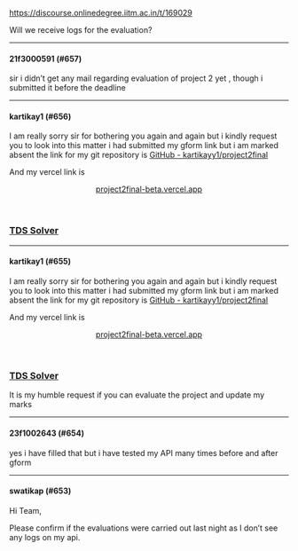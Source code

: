 https://discourse.onlinedegree.iitm.ac.in/t/169029

Will we receive logs for the evaluation?</p><hr>

<h4>21f3000591 (#657)</h4>
<p>sir i didn’t get any mail regarding evaluation of project 2 yet , though i submitted it before the deadline</p><hr>

<h4>kartikay1 (#656)</h4>
<p>I am really sorry sir for bothering you again and again but i kindly request you to look into this matter i had submitted my gform link but i am marked absent the link for my git repository is <a class="inline-onebox" href="https://github.com/kartikayy1/project2final" rel="noopener nofollow ugc">GitHub - kartikayy1/project2final</a></p>
<p>And my vercel link is</p><aside class="onebox allowlistedgeneric" data-onebox-src="https://project2final-beta.vercel.app/">
<header class="source">
<a href="https://project2final-beta.vercel.app/" rel="noopener nofollow ugc" target="_blank">project2final-beta.vercel.app</a>
</header>
<article class="onebox-body">
<h3><a href="https://project2final-beta.vercel.app/" rel="noopener nofollow ugc" target="_blank">TDS Solver</a></h3>
</article>
<div class="onebox-metadata">
</div>
<div style="clear: both"></div>
</aside>
<hr>

<h4>kartikay1 (#655)</h4>
<p>I am really sorry sir for bothering you again and again but i kindly request you to look into this matter i had submitted my gform link but i am marked absent the link for my git repository is <a class="inline-onebox" href="https://github.com/kartikayy1/project2final" rel="noopener nofollow ugc">GitHub - kartikayy1/project2final</a></p>
<p>And my vercel link is</p><aside class="onebox allowlistedgeneric" data-onebox-src="https://project2final-beta.vercel.app/">
<header class="source">
<a href="https://project2final-beta.vercel.app/" rel="noopener nofollow ugc" target="_blank">project2final-beta.vercel.app</a>
</header>
<article class="onebox-body">
<h3><a href="https://project2final-beta.vercel.app/" rel="noopener nofollow ugc" target="_blank">TDS Solver</a></h3>
</article>
<div class="onebox-metadata">
</div>
<div style="clear: both"></div>
</aside>
<p>It is my humble request if you can evaluate the project and update my marks</p><hr>

<h4>23f1002643 (#654)</h4>
<p>yes i have filled that but i have tested my API many times before and after gform</p><hr>

<h4>swatikap (#653)</h4>
<p>Hi Team,</p>
<p>Please confirm if the evaluations were carried out last night as I don’t see any logs on my api.